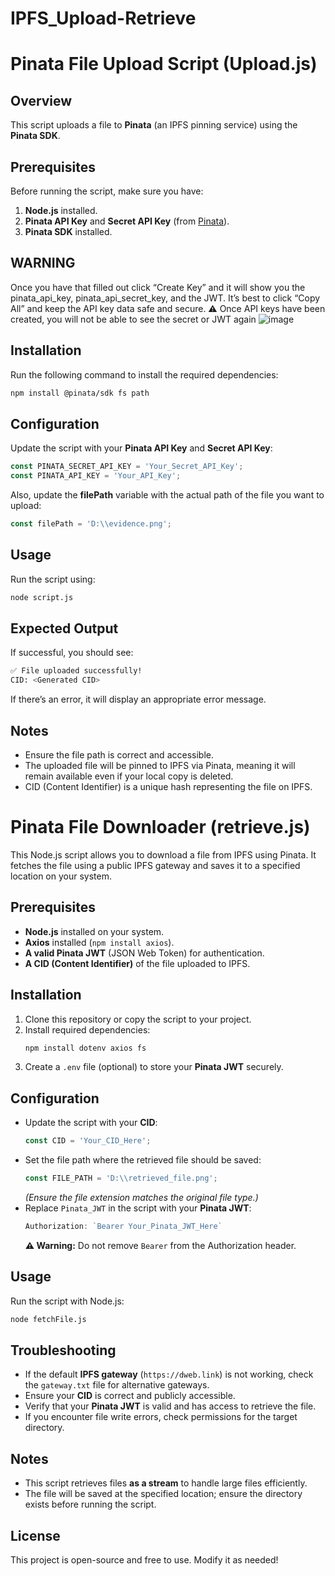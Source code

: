 # IPFS_Upload-Retrieve
# Pinata File Upload Script (Upload.js)

## Overview
This script uploads a file to **Pinata** (an IPFS pinning service) using the **Pinata SDK**.

## Prerequisites
Before running the script, make sure you have:
1. **Node.js** installed.
2. **Pinata API Key** and **Secret API Key** (from [Pinata](https://www.pinata.cloud)).
3. **Pinata SDK** installed.

## WARNING 
Once you have that filled out click “Create Key” and it will show you the pinata_api_key, pinata_api_secret_key, and the JWT. It’s best to click “Copy All” and keep the API key data safe and secure. ⚠️ Once API keys have been created, you will not be able to see the secret or JWT again
![image](https://github.com/user-attachments/assets/b524ee17-9581-4ffb-8439-d0f9914bc94c)


## Installation
Run the following command to install the required dependencies:
```sh
npm install @pinata/sdk fs path
```

## Configuration
Update the script with your **Pinata API Key** and **Secret API Key**:
```js
const PINATA_SECRET_API_KEY = 'Your_Secret_API_Key';
const PINATA_API_KEY = 'Your_API_Key';
```

Also, update the **filePath** variable with the actual path of the file you want to upload:
```js
const filePath = 'D:\\evidence.png';
```

## Usage
Run the script using:
```sh
node script.js
```

## Expected Output
If successful, you should see:
```sh
✅ File uploaded successfully!
CID: <Generated CID>
```
If there’s an error, it will display an appropriate error message.

## Notes
- Ensure the file path is correct and accessible.
- The uploaded file will be pinned to IPFS via Pinata, meaning it will remain available even if your local copy is deleted.
- CID (Content Identifier) is a unique hash representing the file on IPFS.

# Pinata File Downloader (retrieve.js)

This Node.js script allows you to download a file from IPFS using Pinata. It fetches the file using a public IPFS gateway and saves it to a specified location on your system.

## Prerequisites

- **Node.js** installed on your system.
- **Axios** installed (`npm install axios`).
- **A valid Pinata JWT** (JSON Web Token) for authentication.
- **A CID (Content Identifier)** of the file uploaded to IPFS.

## Installation

1. Clone this repository or copy the script to your project.
2. Install required dependencies:
   ```sh
   npm install dotenv axios fs
   ```
3. Create a `.env` file (optional) to store your **Pinata JWT** securely.

## Configuration

- Update the script with your **CID**:
  ```js
  const CID = 'Your_CID_Here';
  ```
- Set the file path where the retrieved file should be saved:
  ```js
  const FILE_PATH = 'D:\\retrieved_file.png';
  ```
  *(Ensure the file extension matches the original file type.)*
- Replace `Pinata_JWT` in the script with your **Pinata JWT**:
  ```js
  Authorization: `Bearer Your_Pinata_JWT_Here`
  ```
  **⚠️ Warning:** Do not remove `Bearer` from the Authorization header.

## Usage

Run the script with Node.js:
```sh
node fetchFile.js
```

## Troubleshooting

- If the default **IPFS gateway** (`https://dweb.link`) is not working, check the `gateway.txt` file for alternative gateways.
- Ensure your **CID** is correct and publicly accessible.
- Verify that your **Pinata JWT** is valid and has access to retrieve the file.
- If you encounter file write errors, check permissions for the target directory.

## Notes

- This script retrieves files **as a stream** to handle large files efficiently.
- The file will be saved at the specified location; ensure the directory exists before running the script.

## License

This project is open-source and free to use. Modify it as needed!


